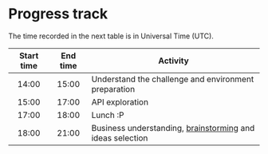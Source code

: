 # Progress track

The time recorded in the next table is in Universal Time (UTC).

| Start time | End time |                       Activity                       |
|:----------:|:--------:|------------------------------------------------------|
| 14:00 | 15:00 | Understand the challenge and environment preparation |
| 15:00 | 17:00 | API exploration |
| 17:00 | 18:00 | Lunch :P |
| 18:00 | 21:00 | Business understanding, [brainstorming](https://miro.com/app/board/o9J_lawyY2c=/) and ideas selection |